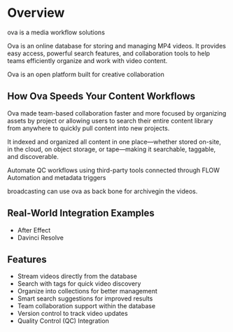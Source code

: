<!--
{
	"nav_order": 1
}
-->

# Overview

ova is a media workflow solutions

Ova is an online database for storing and managing MP4 videos. It provides easy access, powerful search features, and collaboration tools to help teams efficiently organize and work with video content.

Ova is an open platform built for creative collaboration

## How Ova Speeds Your Content Workflows

Ova made team-based collaboration faster and more focused by organizing assets by project or allowing users to search their entire content library from anywhere to quickly pull content into new projects.

It indexed and organized all content in one place—whether stored on-site, in the cloud, on object storage, or tape—making it searchable, taggable, and discoverable.

Automate QC workflows using third-party tools connected through FLOW Automation and metadata triggers

broadcasting can use ova as back bone for archivegin the videos.

## Real-World Integration Examples

- After Effect
- Davinci Resolve

## Features

- Stream videos directly from the database
- Search with tags for quick video discovery
- Organize into collections for better management
- Smart search suggestions for improved results
- Team collaboration support within the database
- Version control to track video updates
- Quality Control (QC) Integration
